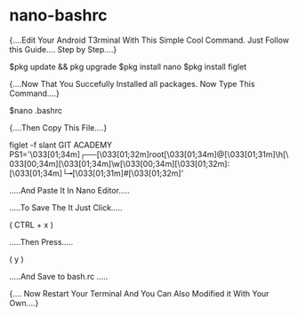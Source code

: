 # nano-bashrc                                  
            
            
            
{....Edit Your Android T3rminal With This Simple Cool Command. Just Follow this Guide.... Step by Step....}





$pkg update && pkg upgrade
$pkg install nano
$pkg install figlet





{....Now That You Succefully Installed all packages. Now Type This Command....}



$nano .bashrc



{....Then Copy This File....}
                                              
                                              
                                              

figlet -f slant GIT ACADEMY
PS1='\033[01;34m\]┌──\[\033[01;32m\]root\[\033[01;34m\]@\[\033[01;31m\]\h\[\033[00;34m\]\[\033[01;34m\]\w\[\033[00;34m\]\[\033[01;32m\]:
\[\033[01;34m\]└╼\[\033[01;31m\]#\[\033[01;32m\]'






.....And Paste It In Nano Editor..... 



.....To Save The It Just Click.....

( CTRL + x )


.....Then Press.....

( y )  


.....And Save to bash.rc .....




{.... Now Restart Your Terminal And You Can Also Modified it With Your Own....}
 
 
 
 
 
 
